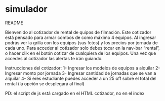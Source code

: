 # simulador
README

Bienvenido al cotizador de rental de quipos de filmación. Este cotizador está pensado para armar combos de como máximo 4 equipos. Al ingresar podrás ver la grilla con los equipos (sus fotos) y los precios por jornada de cada uno. Para acceder al cotizador solo debes tocar en la nav-bar “rental”, o hacer clik en el botón cotizar de cualquiera de los equipos. Una vez que accedes al cotizador las alertas te irán guiando. 

Instrucciones del cotizador:
1-	Ingresar los modelos de equipos a alquilar
2-	Ingresar monto por jornada
3-	Ingresar cantidad de jornadas que se van a alquilar
4-	Si eres estudiante puedes acceder a un 25 off sobre el total del rental (la opción se desplegará al final) 



PD: el script de js está cargado en el HTML cotizador, no en el index
